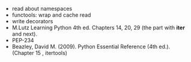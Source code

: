 - read about namespaces
- functools: wrap and cache read
- write decorators
- M.Lutz  Learning Python 4th ed. Chapters 14, 20, 29 (the part with __iter__ and next).
- PEP-234
- Beazley, David M. (2009). Python Essential Reference (4th ed.). (Chapter 15 , itertools)